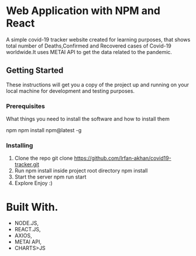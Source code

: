 #  Web Application with NPM and React

A simple covid-19 tracker website created for learning purposes, that shows total number of Deaths,Confirmed and Recovered cases of Covid-19 worldwide.It uses METAI API to get the data related to the pandemic.

## Getting Started
These instructions will get you a copy of the project up and running on your local machine for development and testing purposes.

### Prerequisites
What things you need to install the software and how to install them

npm
npm install npm@latest -g
### Installing
1. Clone the repo
git clone https://github.com/Irfan-akhan/covid19-tracker.git
2. Run npm install inside project root directory
npm install
3. Start the server
npm run start
4. Explore
Enjoy :)

# Built With.
* NODE.JS, 
* REACT.JS, 
* AXIOS, 
* METAI API,
* CHARTS>JS 
